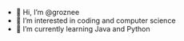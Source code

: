 - 👋 Hi, I’m @groznee
- 👀 I’m interested in coding and computer science
- 🌱 I’m currently learning Java and Python

<!---
groznee/groznee is a ✨ special ✨ repository because its `README.md` (this file) appears on your GitHub profile.
You can click the Preview link to take a look at your changes.
--->
